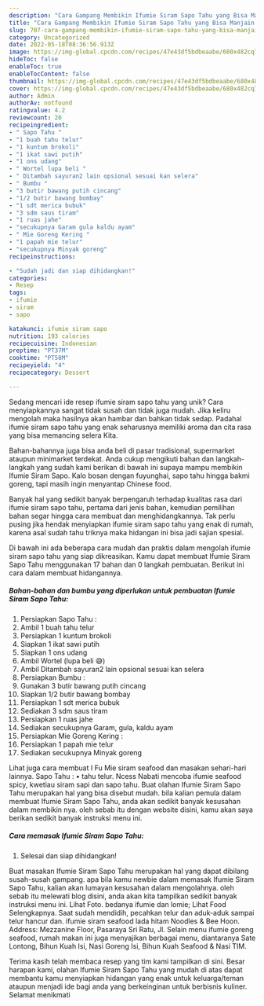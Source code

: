 ```yaml
---
description: "Cara Gampang Membikin Ifumie Siram Sapo Tahu yang Bisa Manjain Lidah"
title: "Cara Gampang Membikin Ifumie Siram Sapo Tahu yang Bisa Manjain Lidah"
slug: 707-cara-gampang-membikin-ifumie-siram-sapo-tahu-yang-bisa-manjain-lidah
category: Uncategorized
date: 2022-05-18T08:36:56.913Z
image: https://img-global.cpcdn.com/recipes/47e43df5bdbeaabe/680x482cq70/ifumie-siram-sapo-tahu-foto-resep-utama.jpg
hideToc: false
enableToc: true
enableTocContent: false
thumbnail: https://img-global.cpcdn.com/recipes/47e43df5bdbeaabe/680x482cq70/ifumie-siram-sapo-tahu-foto-resep-utama.jpg
cover: https://img-global.cpcdn.com/recipes/47e43df5bdbeaabe/680x482cq70/ifumie-siram-sapo-tahu-foto-resep-utama.jpg
author: Admin
authorAv: notfound
ratingvalue: 4.2
reviewcount: 20
recipeingredient:
- " Sapo Tahu "
- "1 buah tahu telur"
- "1 kuntum brokoli"
- "1 ikat sawi putih"
- "1 ons udang"
- " Wortel lupa beli "
- " Ditambah sayuran2 lain opsional sesuai kan selera"
- " Bumbu "
- "3 butir bawang putih cincang"
- "1/2 butir bawang bombay"
- "1 sdt merica bubuk"
- "3 sdm saus tiram"
- "1 ruas jahe"
- "secukupnya Garam gula kaldu ayam"
- " Mie Goreng Kering "
- "1 papah mie telur"
- "secukupnya Minyak goreng"
recipeinstructions:

- "Sudah jadi dan siap dihidangkan!"
categories:
- Resep
tags:
- ifumie
- siram
- sapo

katakunci: ifumie siram sapo 
nutrition: 193 calories
recipecuisine: Indonesian
preptime: "PT37M"
cooktime: "PT58M"
recipeyield: "4"
recipecategory: Dessert

---
```





Sedang mencari ide resep ifumie siram sapo tahu yang unik? Cara menyiapkannya sangat tidak susah dan tidak juga mudah. Jika keliru mengolah maka hasilnya akan hambar dan bahkan tidak sedap. Padahal ifumie siram sapo tahu yang enak seharusnya memiliki aroma dan cita rasa yang bisa memancing selera Kita.





Bahan-bahannya juga bisa anda beli di pasar tradisional, supermarket ataupun minimarket terdekat. Anda cukup mengikuti bahan dan langkah-langkah yang sudah kami berikan di bawah ini supaya mampu membikin Ifumie Siram Sapo. Kalo bosan dengan fuyunghai, sapo tahu hingga bakmi goreng, tapi masih ingin menyantap Chinese food.

Banyak hal yang sedikit banyak berpengaruh terhadap kualitas rasa dari ifumie siram sapo tahu, pertama dari jenis bahan, kemudian pemilihan bahan segar hingga cara membuat dan menghidangkannya. Tak perlu pusing jika hendak menyiapkan ifumie siram sapo tahu yang enak di rumah, karena asal sudah tahu triknya maka hidangan ini bisa jadi sajian spesial.






Di bawah ini ada beberapa cara mudah dan praktis dalam mengolah ifumie siram sapo tahu yang siap dikreasikan. Kamu dapat membuat Ifumie Siram Sapo Tahu menggunakan 17 bahan dan 0 langkah pembuatan. Berikut ini cara dalam membuat hidangannya.

<!--inarticleads1-->

##### Bahan-bahan dan bumbu yang diperlukan untuk pembuatan Ifumie Siram Sapo Tahu:

1. Persiapkan  Sapo Tahu :
1. Ambil 1 buah tahu telur
1. Persiapkan 1 kuntum brokoli
1. Siapkan 1 ikat sawi putih
1. Siapkan 1 ons udang
1. Ambil  Wortel (lupa beli 😅)
1. Ambil  Ditambah sayuran2 lain opsional sesuai kan selera
1. Persiapkan  Bumbu :
1. Gunakan 3 butir bawang putih cincang
1. Siapkan 1/2 butir bawang bombay
1. Persiapkan 1 sdt merica bubuk
1. Sediakan 3 sdm saus tiram
1. Persiapkan 1 ruas jahe
1. Sediakan secukupnya Garam, gula, kaldu ayam
1. Persiapkan  Mie Goreng Kering :
1. Persiapkan 1 papah mie telur
1. Sediakan secukupnya Minyak goreng


Lihat juga cara membuat I Fu Mie siram seafood dan masakan sehari-hari lainnya. Sapo Tahu : • tahu telur. Ncess Nabati mencoba ifumie seafood spicy, kwetiau siram sapi dan sapo tahu. Buat olahan Ifumie Siram Sapo Tahu merupakan hal yang bisa disebut mudah. bila kalian pemula dalam membuat Ifumie Siram Sapo Tahu, anda akan sedikit banyak kesusahan dalam membikin nya. oleh sebab itu dengan website disini, kamu akan saya berikan sedikit banyak instruksi menu ini. 

<!--inarticleads2-->

##### Cara memasak Ifumie Siram Sapo Tahu:


1. Selesai dan siap dihidangkan!

Buat masakan Ifumie Siram Sapo Tahu merupakan hal yang dapat dibilang susah-susah gampang. apa bila kamu newbie dalam memasak Ifumie Siram Sapo Tahu, kalian akan lumayan kesusahan dalam mengolahnya. oleh sebab itu melewati blog disini, anda akan kita tampilkan sedikit banyak instruksi menu ini. Lihat Foto. bedanya ifumie dan lomie; Lihat Food Selengkapnya. Saat sudah mendidih, pecahkan telur dan aduk-aduk sampai telur hancur dan. ifumie siram seafood lada hitam Noodles &amp; Bee Hoon. Address: Mezzanine Floor, Pasaraya Sri Ratu, Jl. Selain menu ifumie goreng seafood, rumah makan ini juga menyajikan berbagai menu, diantaranya Sate Lontong, Bihun Kuah Isi, Nasi Goreng Isi, Bihun Kuah Seafood &amp; Nasi TIM. 

Terima kasih telah membaca resep yang tim kami tampilkan di sini. Besar harapan kami, olahan Ifumie Siram Sapo Tahu yang mudah di atas dapat membantu kamu menyiapkan hidangan yang enak untuk keluarga/teman ataupun menjadi ide bagi anda yang berkeinginan untuk berbisnis kuliner. Selamat menikmati
